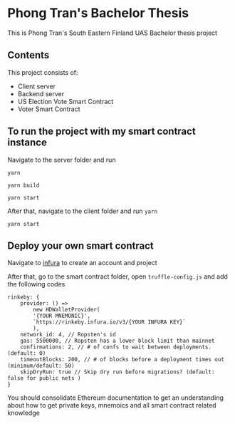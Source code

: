 # Phong Tran's Bachelor Thesis

This is Phong Tran's South Eastern Finland UAS Bachelor thesis project

## Contents

This project consists of:

- Client server
- Backend server
- US Election Vote Smart Contract
- Voter Smart Contract

## To run the project with my smart contract instance

Navigate to the server folder and run

`yarn`

`yarn build`

`yarn start`

After that, navigate to the client folder and run
`yarn`

`yarn start`

## Deploy your own smart contract

Navigate to [infura](https://infura.io/) to create an account and project

After that, go to the smart contract folder, open `truffle-config.js` and add the following codes

```
rinkeby: {
    provider: () =>
        new HDWalletProvider(
        '{YOUR MNEMONIC}',
        `https://rinkeby.infura.io/v3/{YOUR INFURA KEY}`
        ),
    network_id: 4, // Ropsten's id
    gas: 5500000, // Ropsten has a lower block limit than mainnet
    confirmations: 2, // # of confs to wait between deployments. (default: 0)
    timeoutBlocks: 200, // # of blocks before a deployment times out  (minimum/default: 50)
    skipDryRun: true // Skip dry run before migrations? (default: false for public nets )
}
```

You should consolidate Ethereum documentation to get an understanding about how to get private keys, mnemoics and all smart contract related knowledge